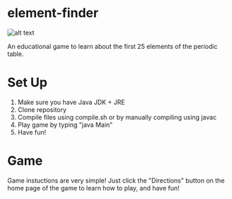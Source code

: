 # element-finder
![alt text](https://github.com/LiljaKiiski/element-finder/blob/master/cover_picture.png)

An educational game to learn about the first 25 elements of the periodic table.

# Set Up
1. Make sure you have Java JDK + JRE
2. Clone repository
3. Compile files using compile.sh or by manually compiling using javac
4. Play game by typing "java Main"
5. Have fun!

# Game 
Game instuctions are very simple! Just click the "Directions" button on the home page of the game to learn how to play, and have fun!
